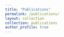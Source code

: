 ```yaml
---
title: "Publications"
permalink: /publications/
layout: collection
collection: publications
author_profile: true
---
```

